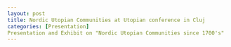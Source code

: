 ```yaml
--- 
layout: post 
title: Nordic Utopian Communities at Utopian conference in Cluj 
categories: [Presentation] 
Presentation and Exhibit on "Nordic Utopian Communities since 1700's"
--- 
```

